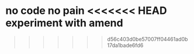 no code no pain
<<<<<<< HEAD
experiment with amend
=======
>>>>>>> d56c403d0be57007ff04461ad0b17da1bade6fd6
